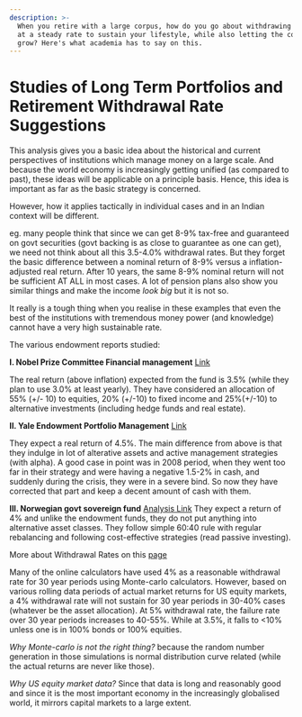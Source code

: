 ```yaml
---
description: >-
  When you retire with a large corpus, how do you go about withdrawing from that
  at a steady rate to sustain your lifestyle, while also letting the corpus
  grow? Here's what academia has to say on this.
---
```


# Studies of Long Term Portfolios and Retirement Withdrawal Rate Suggestions

This analysis gives you a basic idea about the historical and current perspectives of institutions which manage money on a large scale. And because the world economy is increasingly getting unified \(as compared to past\), these ideas will be applicable on a principle basis. Hence, this idea is important as far as the basic strategy is concerned.

However, how it applies tactically in individual cases and in an Indian context will be different.

eg. many people think that since we can get 8-9% tax-free and guaranteed on govt securities \(govt backing is as close to guarantee as one can get\), we need not think about all this 3.5-4.0% withdrawal rates. But they forget the basic difference between a nominal return of 8-9% versus a inflation-adjusted real return. After 10 years, the same 8-9% nominal return will not be sufficient AT ALL in most cases. A lot of pension plans also show you similar things and make the income _look big_ but it is not so.

It really is a tough thing when you realise in these examples that even the best of the institutions with tremendous money power \(and knowledge\) cannot have a very high sustainable rate.

The various endowment reports studied:

**I. Nobel Prize Committee Financial management** [Link](http://www.nobelprize.org/nobel_organizations/nobelfoundation/finan-manag.html)

The real return \(above inflation\) expected from the fund is 3.5% \(while they plan to use 3.0% at least yearly\). They have considered an allocation of 55% \(+/- 10\) to equities, 20% \(+/-10\) to fixed income and 25%\(+/-10\) to alternative investments \(including hedge funds and real estate\).

**II. Yale Endowment Portfolio Management** [Link](http://investments.yale.edu/images/documents/Yale_Endowment_12.pdf)

They expect a real return of 4.5%. The main difference from above is that they indulge in lot of alterative assets and active management strategies \(with alpha\). A good case in point was in 2008 period, when they went too far in their strategy and were having a negative 1.5-2% in cash, and suddenly during the crisis, they were in a severe bind. So now they have corrected that part and keep a decent amount of cash with them.

**III. Norwegian govt sovereign fund** [Analysis Link](http://abnormalreturns.com/focus-on-norway-not-cyprus/) They expect a return of 4% and unlike the endowment funds, they do not put anything into alternative asset classes. They follow simple 60:40 rule with regular rebalancing and following cost-effective strategies \(read passive investing\).

More about Withdrawal Rates on this [page](http://www.wealthmgt.com/accumulation_distribution.htm)

Many of the online calculators have used 4% as a reasonable withdrawal rate for 30 year periods using Monte-carlo calculators. However, based on various rolling data periods of actual market returns for US equity markets, a 4% withdrawal rate will not sustain for 30 year periods in 30-40% cases \(whatever be the asset allocation\). At 5% withdrawal rate, the failure rate over 30 year periods increases to 40-55%. While at 3.5%, it falls to &lt;10% unless one is in 100% bonds or 100% equities.

_Why Monte-carlo is not the right thing?_ because the random number generation in those simulations is normal distribution curve related \(while the actual returns are never like those\).

_Why US equity market data?_ Since that data is long and reasonably good and since it is the most important economy in the increasingly globalised world, it mirrors capital markets to a large extent.

